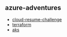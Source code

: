 ## azure-adventures

- [cloud-resume-challenge](./cloud-resume-challenge/)
- [terraform](./terraform/)
- [aks](./aks)
